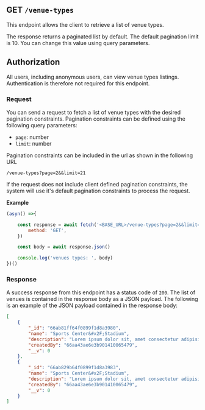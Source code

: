 ## GET `/venue-types`

This endpoint allows the client to retrieve a list of venue types. 

The response returns a paginated list by default. The default pagination limit is 10. You can change this value using query parameters.


## Authorization
All users, including anonymous users, can view venue types listings. Authentication is therefore not required for this endpoint.

### Request
You can send a request to fetch a list of venue types with the desired pagination constraints. Pagination constraints can be defined using the following query parameters:

- `page`: number
- `limit`: number

Pagination constraints can be included in the url as shown in the following URL

```t
/venue-types?page=2&&limit=21
```

If the request does not include client defined pagination constraints, the system will use it's default pagination constraints to process the request.

**Example**

```javascript
(asyn() =>{

    const response = await fetch('<BASE_URL>/venue-types?page=2&&limit=21', {
        method: 'GET',
    })

    const body = await response.json()

    console.log('venues types: ', body)
})()
 ```

### Response
A success response from this endpoint has a status code of `200`. The list of venues is contained in the response body as a JSON payload. The following is an example of the JSON payload contained in the response body:

```json
[
    {
        "_id": "66ab81ff64f0899f1d8a3980",
        "name": "Sports Center&#x2F;Stadium",
        "description": "Lorem ipsum dolor sit, amet consectetur adipisicing elit. Maiores libero illo praesentium autem nesciunt consectetur repudiandae omnis eum similique in, quas rerum. Eveniet, possimus doloremque?",
        "createdBy": "66aa43ae6e3b901410065479",
        "__v": 0
    },
    {
        "_id": "66ab829b64f0899f1d8a3983",
        "name": "Sports Center&#x2F;Stadium",
        "description": "Lorem ipsum dolor sit, amet consectetur adipisicing elit. Maiores libero illo praesentium autem nesciunt consectetur repudiandae omnis eum similique in, quas rerum. Eveniet, possimus doloremque?",
        "createdBy": "66aa43ae6e3b901410065479",
        "__v": 0
    }
]
```

